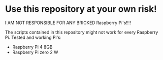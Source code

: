 # Use this repository at your own risk!
I AM NOT RESPONSIBLE FOR ANY BRICKED Raspberry Pi's!!!!

The scripts contained in this repository might not work for every Raspberry Pi.
Tested and working Pi's:
- Raspberry Pi 4 8GB
- Raspberry Pi zero 2 W 
